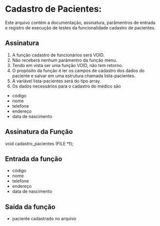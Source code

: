 # Cadastro de Pacientes:
Este arquivo contém a documentação, assinatura, parâmentros de entrada e registro de execução de testes da funcionalidade cadastro de pacientes.

## Assinatura

1. A função cadastro de funcionários será VOID.
2. Não receberá nenhum parâmentro da função menu.
3. Tendo em vista ser uma função VOID, não tem retorno.
4. O propósito da função é ler os campos de cadastro dos dados do paciente e salvar em uma estrutura chamada lista-pacientes.
5. A variável lista-pacientes será do tipo array.
6. Os dados necessários para o cadastro do médico são

- código 
- nome
- telefone
- endereço
- data de nascimento

## Assinatura da Função
void cadastro_pacientes (FILE *f);

## Entrada da função
- código 
- nome
- telefone
- endereço
- data de nascimento

## Saída da função
- paciente cadastrado no arquivo

